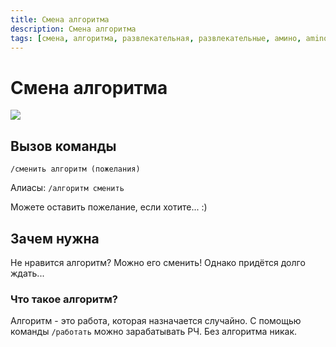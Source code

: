 ```yaml
---
title: Смена алгоритма
description: Смена алгоритма
tags: [смена, алгоритма, развлекательная, развлекательные, амино, amino, команда, команды]
---
```


# Смена алгоритма

![](https://img.shields.io/badge/тип_команды-развлекательная-blue?style=for-the-badge)

## Вызов команды

`/сменить алгоритм (пожелания)`

Алиасы: `/алгоритм сменить`

Можете оставить пожелание, если хотите... :)

## Зачем нужна

Не нравится алгоритм? Можно его сменить! Однако придётся долго ждать...

### Что такое алгоритм?

Алгоритм - это работа, которая назначается случайно. С помощью команды `/работать` можно зарабатывать РЧ. Без алгоритма никак.
